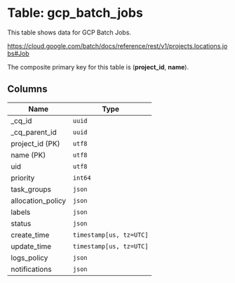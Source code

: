 # Table: gcp_batch_jobs

This table shows data for GCP Batch Jobs.

https://cloud.google.com/batch/docs/reference/rest/v1/projects.locations.jobs#Job

The composite primary key for this table is (**project_id**, **name**).

## Columns

| Name          | Type          |
| ------------- | ------------- |
|_cq_id|`uuid`|
|_cq_parent_id|`uuid`|
|project_id (PK)|`utf8`|
|name (PK)|`utf8`|
|uid|`utf8`|
|priority|`int64`|
|task_groups|`json`|
|allocation_policy|`json`|
|labels|`json`|
|status|`json`|
|create_time|`timestamp[us, tz=UTC]`|
|update_time|`timestamp[us, tz=UTC]`|
|logs_policy|`json`|
|notifications|`json`|